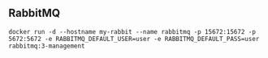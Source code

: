 ## RabbitMQ

    docker run -d --hostname my-rabbit --name rabbitmq -p 15672:15672 -p 5672:5672 -e RABBITMQ_DEFAULT_USER=user -e RABBITMQ_DEFAULT_PASS=user rabbitmq:3-management
